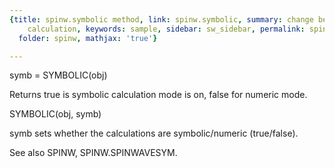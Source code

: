 ```yaml
---
{title: spinw.symbolic method, link: spinw.symbolic, summary: change between symbolic/numeric
    calculation, keywords: sample, sidebar: sw_sidebar, permalink: spinw_symbolic.html,
  folder: spinw, mathjax: 'true'}

---
```

 
symb = SYMBOLIC(obj)
 
Returns true is symbolic calculation mode is on, false for numeric mode.
 
SYMBOLIC(obj, symb)
 
symb sets whether the calculations are symbolic/numeric (true/false).
 
See also SPINW, SPINW.SPINWAVESYM.
 

